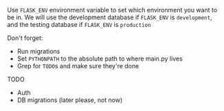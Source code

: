 Use `FLASK_ENV` environment variable to set which environment you want to be in. We will use the development database if `FLASK_ENV` is `development`, and the testing database if `FLASK_ENV` is `production`

Don't forget:
- Run migrations
- Set `PYTHONPATH` to the absolute path to where main.py lives
- Grep for `TODO`s and make sure they're done

TODO
- Auth
- DB migrations (later please, not now)
